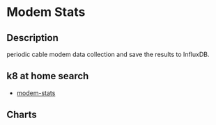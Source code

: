 # Modem Stats

## Description

periodic cable modem data collection and save the results to InfluxDB.

## k8 at home search

- [modem-stats](https://nanne.dev/k8s-at-home-search/#/modem-stats)

## Charts


